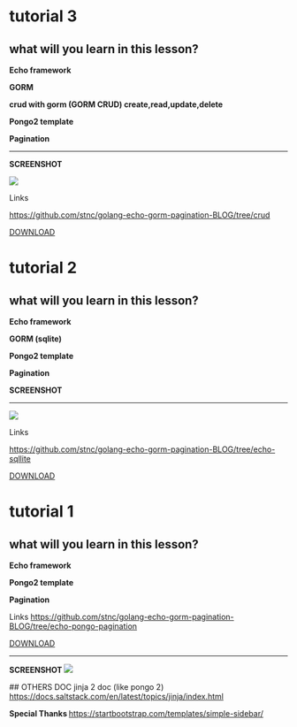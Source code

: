 
# tutorial 3 

## what will you learn in this lesson?

<strong>Echo framework </strong>

<strong>GORM  </strong>

<strong> crud with gorm (GORM CRUD) create,read,update,delete </strong>

<strong> Pongo2 template </strong>

<strong>Pagination</strong>

<hr>

<strong> SCREENSHOT </strong>

<img  src="https://raw.githubusercontent.com/stnc/golang-echo-gorm-pagination-BLOG/crud/scrshot.png">

Links

https://github.com/stnc/golang-echo-gorm-pagination-BLOG/tree/crud

<a href="https://github.com/stnc/golang-echo-gorm-pagination-BLOG/archive/crud.zip">DOWNLOAD</a>

# tutorial 2 

## what will you learn in this lesson?

<strong>Echo framework </strong>

<strong>GORM (sqlite)</strong>

<strong> Pongo2 template </strong>

<strong>Pagination</strong>

<strong> SCREENSHOT </strong>
<hr>
<img  src="https://raw.githubusercontent.com/stnc/golang-echo-gorm-pagination-BLOG/echo-sqllite/srcshot.png">

Links

https://github.com/stnc/golang-echo-gorm-pagination-BLOG/tree/echo-sqllite

<a href="https://github.com/stnc/golang-echo-gorm-pagination-BLOG/archive/echo-sqllite.zip">DOWNLOAD</a>

# tutorial 1 

## what will you learn in this lesson?

<strong>Echo framework </strong>

<strong> Pongo2 template </strong>

<strong>Pagination</strong>

Links
https://github.com/stnc/golang-echo-gorm-pagination-BLOG/tree/echo-pongo-pagination

<a href="https://github.com/stnc/golang-echo-gorm-pagination-BLOG/archive/echo-pongo-pagination.zip">DOWNLOAD</a>

<hr>
<strong> SCREENSHOT </strong>
<img  src="https://raw.githubusercontent.com/stnc/golang-echo-gorm-pagination-BLOG/echo-pongo-pagination/src.png">



## OTHERS DOC 
jinja 2 doc  (like pongo 2)
https://docs.saltstack.com/en/latest/topics/jinja/index.html


<strong> Special Thanks </strong>
https://startbootstrap.com/templates/simple-sidebar/